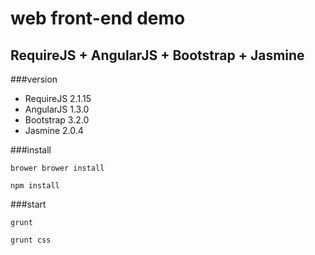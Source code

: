 web front-end demo
========

RequireJS + AngularJS + Bootstrap + Jasmine
-------------------------------------------

###version

- RequireJS 2.1.15
- AngularJS 1.3.0
- Bootstrap 3.2.0
- Jasmine 2.0.4 

###install

    brower brower install

    npm install

###start

    grunt
    
```sh
grunt css
```
  
